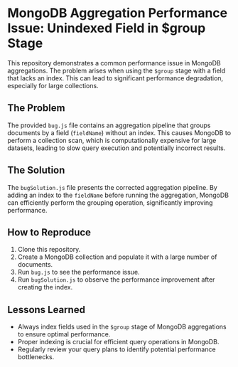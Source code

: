 # MongoDB Aggregation Performance Issue: Unindexed Field in $group Stage

This repository demonstrates a common performance issue in MongoDB aggregations.  The problem arises when using the `$group` stage with a field that lacks an index. This can lead to significant performance degradation, especially for large collections.

## The Problem
The provided `bug.js` file contains an aggregation pipeline that groups documents by a field (`fieldName`) without an index.  This causes MongoDB to perform a collection scan, which is computationally expensive for large datasets, leading to slow query execution and potentially incorrect results.

## The Solution
The `bugSolution.js` file presents the corrected aggregation pipeline. By adding an index to the `fieldName` before running the aggregation, MongoDB can efficiently perform the grouping operation, significantly improving performance.

## How to Reproduce
1.  Clone this repository.
2.  Create a MongoDB collection and populate it with a large number of documents.
3.  Run `bug.js` to see the performance issue.
4.  Run `bugSolution.js` to observe the performance improvement after creating the index.

## Lessons Learned
- Always index fields used in the `$group` stage of MongoDB aggregations to ensure optimal performance.
- Proper indexing is crucial for efficient query operations in MongoDB.
- Regularly review your query plans to identify potential performance bottlenecks.